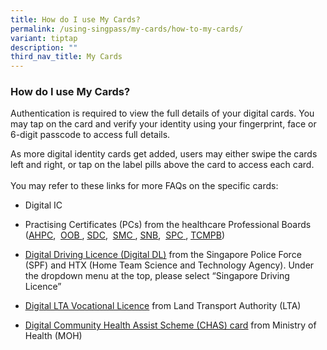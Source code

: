 ```yaml
---
title: How do I use My Cards?
permalink: /using-singpass/my-cards/how-to-my-cards/
variant: tiptap
description: ""
third_nav_title: My Cards
---
```

<h3>How do I use My Cards?</h3>
<p>Authentication is required to view the full details of your digital cards.
You may tap on the card and verify your identity using your fingerprint,
face or 6-digit passcode to access full details.</p>
<p>As more digital identity cards get added, users may either swipe the cards
left and right, or tap on the label pills above the card to access each
card.
<br>
<br>You may refer to these links for more FAQs on the specific cards:</p>
<ul data-tight="true" class="tight">
<li>
<p>Digital IC</p>
</li>
<li>
<p>Practising Certificates (PCs) from the healthcare Professional Boards
(<a href="https://www.healthprofessionals.gov.sg/ahpc/home/announcement/Index/your-digital-practising-certificate-in-the-singpass-app" rel="noopener" target="_blank"><u>AHPC</u></a>,&nbsp;
<a href="https://www.healthprofessionals.gov.sg/oob/home/Announcements/Index/your-digital-practising-certificate-in-the-singpass-app" rel="noopener" target="_blank"><u>OOB</u>
</a>,&nbsp;<a href="https://www.healthprofessionals.gov.sg/sdc/home/announcement/Index/your-digital-practising-certificate-in-the-singpass-app" rel="noopener" target="_blank"><u>SDC</u></a>,&nbsp;
<a href="https://www.healthprofessionals.gov.sg/smc/home/announcements/Index/your-digital-practising-certificate-in-the-singpass-app" rel="noopener" target="_blank"><u>SMC</u>
</a>,&nbsp;<a href="https://www.healthprofessionals.gov.sg/snb/home/Announcements/Index/your-digital-practising-certificate-in-the-singpass-app" rel="noopener" target="_blank"><u>SNB</u></a>,&nbsp;
<a href="https://www.healthprofessionals.gov.sg/spc/home/Announcement/Index/your-digital-practising-certificate-in-the-singpass-app" rel="noopener" target="_blank"><u>SPC</u>
</a>,&nbsp;<a href="https://www.healthprofessionals.gov.sg/tcmpb/en/home/Announcements/Index/your-digital-practising-certificate-in-the-singpass-app" rel="noopener" target="_blank"><u>TCMPB</u></a>)</p>
</li>
<li>
<p><a href="http://www.police.gov.sg/advisories/traffic/traffic-matters" rel="noopener" target="_blank"><u>Digital Driving Licence (Digital DL)</u></a>&nbsp;from
the Singapore Police Force (SPF) and HTX (Home Team Science and Technology
Agency). Under the dropdown menu at the top, please select “Singapore Driving
Licence”</p>
</li>
<li>
<p><a href="https://www.lta.gov.sg/content/ltagov/en/newsroom/2023/3/news-releases/launch-of-digital-lta-vocational-licence-on-the-singpass-app.html" rel="noopener" target="_blank"><u>Digital LTA Vocational Licence</u></a> from
Land Transport Authority (LTA)</p>
</li>
<li>
<p><a href="https://www.moh.gov.sg/news-highlights/details/digital-community-health-assist-scheme-(chas)-card-to-be-available-on-the-singpass-app" rel="noopener" target="_blank"><u>Digital Community Health Assist Scheme (CHAS) card</u></a> from
Ministry of Health (MOH)</p>
</li>
</ul>
<p></p>